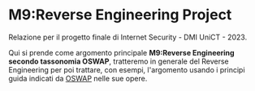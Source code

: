 # M9:Reverse Engineering Project
Relazione per il progetto finale di Internet Security - DMI UniCT - 2023.

Qui si prende come argomento principale **M9:Reverse Engineering secondo tassonomia OSWAP**, tratteremo in generale del Reverse Engineering per poi trattare, con esempi, l'argomento usando i principi guida indicati da [OSWAP](https://owasp.org/) nelle sue opere.
